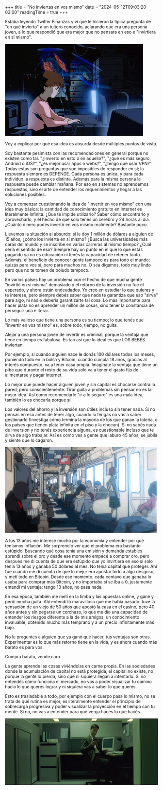 +++
title = "No inviertas en vos mismo"
date = "2024-05-12T09:03:20-03:00"
readingTime = true
+++

Estaba leyendo Twitter Finanzas y vi que le hicieron la típica pregunta de "en qué invierto" a un tuitero conocido, aclarando que era una persona joven, a lo que respondió que era mejor que no pensara en eso e "invirtiera en sí mismo".

![Lain en la compu](171294.gif)

Voy a explicar por qué esa idea es absurda desde múltiples puntos de vista.

Soy bastante pesimista con las recomendaciones en general porque no existen como tal. "¿Invierto en esto o en aquello?", "¿qué es más seguro, Android o iOS?", "¿es mejor usar apps o webs?", "¿tengo que usar VPN?" Todas estas son preguntas que son imposibles de responder en sí; la respuesta siempre es DEPENDE. Cada persona es única, y para cada individuo la respuesta es distinta. Además para la misma persona la respuesta puede cambiar mañana. Por eso en sistemas no aprendemos respuestas, sino el arte de entender los requerimientos y llegar a las soluciones posibles.

Voy a comenzar cuestionando la idea de "invertir en vos mismo" con una idea muy básica: la cantidad de conocimiento gratuito en internet es literalmente infinita. ¿Qué te impide utilizarlo? Saber cómo encontrarlo y aprovecharlo, y el hecho de que solo tenés un cerebro y 24 horas al día. ¿Cuánto dinero podés invertir en vos mismo realmente? Bastante poco. 

Llevemos la situación al absurdo: si le doy 1 millón de dólares a alguien de 15 años, ¿cómo los invierte en sí mismo? ¿Busca las universidades más caras del mundo y se inscribe en varias carreras al mismo tiempo? ¿Cuál sería el sentido de eso? Siempre hay un punto en el que lo que estás pagando ya no es educación ni tenés la capacidad de retener tanto. Además, el beneficio de conocer gente tampoco es para todo el mundo; quizás para vos sí, pero para muchos no. O sea digamos, todo muy lindo pero que no te tomen de boludo tampoco.

En varios países hay un problema con el hecho de que mucha gente "invirtió en sí misma" demasiado y el retorno de la inversión no fue el esperado, y ahora están endeudados. Yo creo en estudiar lo que quieras y te interese, pero siempre debés saber que nada te garantiza que eso "sirva" para algo, ni nadie debería garantizarte tal cosa. Lo más importante para hacer plata no es aprender un millón de cosas, sino tener la constancia de perseguir una e iterar.

Lo más valioso que tiene una persona es su tiempo; lo que tenés que "invertir en vos mismo" es, sobre todo, tiempo, no guita.

Alejar a una persona joven de invertir es criminal, porque la ventaja que tiene en tiempo es fabulosa. Es tan así que lo ideal es que LOS BEBÉS inviertan.

Por ejemplo, si cuando alguien nace le donás 100 dólares todos los meses, poniendo todo en la bolsa y Bitcoin, cuando cumpla 18 años, gracias al interés compuesto, va a tener casa propia. Imaginate la ventaja que tiene un pibe que durante el resto de su vida solo va a tener el gasto fijo de alimentarse y pagar internet.

Lo mejor que puede hacer alguien joven y sin capital es chocarse contra la pared, pero conscientemente. Tirar guita a problemas sin pensar no es la mejor idea. Así como recomendarle "ir a lo seguro" es una mala idea, también lo es chocarla porque sí.

Los valores del ahorro y la inversión son útiles incluso sin tener nada. Si no pensás en eso antes de tener algo, cuando lo tengas no vas a saber gestionarlo (Investiga cómo termina la mayoría de los que ganan la lotería, o los países que tienen plata infinita en el piso y la chocan). Si no sabés nada de inversión y no tenés experiencia alguna, es cuestionable incluso que te sirva de algo trabajar. Así es como ves a gente que laburó 45 años, se jubila y siente que lo cagaron.

![Lain en el tren](171419.gif)

A los 13 años me interesé mucho por la economía y entender por qué teníamos inflación. Me sorprendió ver que el problema era bastante estúpido. Buscando qué cosa tenía una emisión y demanda estables aprendí sobre el oro y desde ese momento empecé a comprar oro, pero después me di cuenta de que era estúpido que yo invirtiera en eso si solo tenía 13 años y ganaba 50 dólares al mes. No tenía capital que proteger. Ahí fue cuando me di cuenta de que lo mejor era apostar todo a algo riesgoso, y metí todo en Bitcoin. Desde ese momento, cada centavo que ganaba lo usaba para comprar más Bitcoin, y no importaba si se iba a 0, justamente entendí mi ventaja: tengo 13 años, no pasa nada.

En esa época, también me metí en la timba y las apuestas online, y gané y perdí mucha guita. Ahí entendí lo maravilloso que me había pasado: tuve la sensación de un viejo de 50 años que apostó la casa en el casino, pero 40 años antes y sin pegarse un corchazo, lo que me dio una capacidad de entender los riesgos diferente a la de mis amigos, un conocimiento invaluable, obtenido mucho más temprano y a un precio infinitamente más bajo.

No le preguntes a alguien que ya ganó qué hacer, tus ventajas son otras. Experimentar es lo que más retorno tiene en la vida, y es ahora cuando más barato es para vos.

Compra barato, vende caro.

La gente aprende las cosas viviéndolas en carne propia. En las sociedades donde la acumulación de capital no está protegida, el capital no existe, no porque la gente lo pierda, sino que ni siquiera llegan a intentarlo. Si no entendés cómo funciona el mercado, no vas a poder visualizar tu camino hacia lo que querés lograr y ni siquiera vas a saber lo que querés.

Esto es trasladable a todo, por ejemplo con el cuerpo pasa lo mismo, no se trata de qué rutina es mejor, es literalmente entender el principio de sobrecarga progresiva y poder visualizar la proyección en el tiempo con tu mente. Si no, no vas a entender para qué verga hacés lo que hacés.

![Neo en su cubiculo](5fi91nw2d1161.png)
